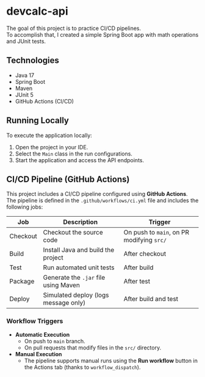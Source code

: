 # devcalc-api

The goal of this project is to practice CI/CD pipelines.  
To accomplish that, I created a simple Spring Boot app with math operations and JUnit tests.

## Technologies
- Java 17
- Spring Boot
- Maven
- JUnit 5
- GitHub Actions (CI/CD)

## Running Locally
To execute the application locally:
1. Open the project in your IDE.
2. Select the `Main` class in the run configurations.
3. Start the application and access the API endpoints.

## CI/CD Pipeline (GitHub Actions)

This project includes a CI/CD pipeline configured using **GitHub Actions**.  
The pipeline is defined in the `.github/workflows/ci.yml` file and includes the following jobs:

| Job        | Description                             | Trigger                                     |
|------------|-----------------------------------------|---------------------------------------------|
| Checkout   | Checkout the source code                | On push to `main`, on PR modifying `src/`   |
| Build      | Install Java and build the project      | After checkout                              |
| Test       | Run automated unit tests                | After build                                 |
| Package    | Generate the `.jar` file using Maven    | After test                                  |
| Deploy     | Simulated deploy (logs message only)    | After build and test                        |

### Workflow Triggers
- **Automatic Execution**
    - On push to `main` branch.
    - On pull requests that modify files in the `src/` directory.
- **Manual Execution**
    - The pipeline supports manual runs using the **Run workflow** button in the Actions tab (thanks to `workflow_dispatch`).
